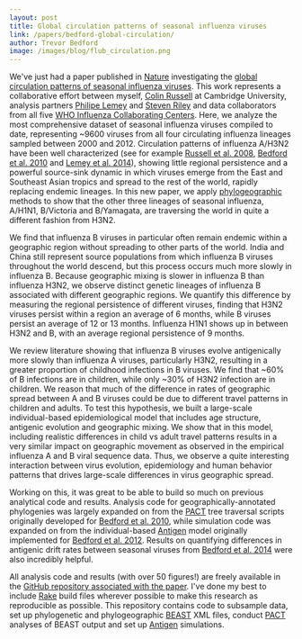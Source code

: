 ```yaml
---
layout: post
title: Global circulation patterns of seasonal influenza viruses
link: /papers/bedford-global-circulation/
author: Trevor Bedford
image: /images/blog/flub_circulation.png
---
```


We've just had a paper published in [Nature](http://dx.doi.org/10.1038/nature14460) investigating the [global circulation patterns of seasonal influenza viruses](/papers/bedford-global-circulation/). This work represents a collaborative effort between myself, [Colin Russell](http://www.vet.cam.ac.uk/directory/russell) at Cambridge University, analysis partners [Philipe Lemey](https://rega.kuleuven.be/cev/ecv/lab-members/PhilippeLemey.html) and [Steven Riley](http://www.imperial.ac.uk/people/s.riley) and data collaborators from all five [WHO Influenza Collaborating Centers](http://www.who.int/influenza/gisrs_laboratory/collaborating_centres/list/en/). Here, we analyze the most comprehensive dataset of seasonal influenza viruses compiled to date, representing ~9600 viruses from all four circulating influenza lineages sampled between 2000 and 2012. Circulation patterns of influenza A/H3N2 have been well characterized (see for example [Russell et al. 2008](http://www.sciencemag.org/content/320/5874/340.short), [Bedford et al. 2010](/papers/bedford-global-migration/) and [Lemey et al. 2014](/papers/lemey-air-travel/)), showing little regional persistence and a powerful source-sink dynamic in which viruses emerge from the East and Southeast Asian tropics and spread to the rest of the world, rapidly replacing endemic lineages. In this new paper, we apply [phylogeographic](http://en.wikipedia.org/wiki/Phylogeography) methods to show that the other three lineages of seasonal influenza, A/H1N1, B/Victoria and B/Yamagata, are traversing the world in quite a different fashion from H3N2.

We find that influenza B viruses in particular often remain endemic within a geographic region without spreading to other parts of the world. India and China still represent source populations from which influenza B viruses throughout the world descend, but this process occurs much more slowly in influenza B. Because geographic mixing is slower in influenza B than influenza H3N2, we observe  distinct genetic lineages of influenza B associated with different geographic regions. We quantify this difference by measuring the regional persistence of different viruses, finding that H3N2 viruses persist within a region an average of 6 months, while B viruses persist an average of 12 or 13 months. Influenza H1N1 shows up in between H3N2 and B, with an average regional persistence of 9 months.

We review literature showing that influenza B viruses evolve antigenically more slowly than influenza A viruses, particularly H3N2, resulting in a greater proportion of childhood infections in B viruses. We find that ~60% of B infections are in children, while only ~30% of H3N2 infection are in children. We reason that much of the difference in rates of geographic spread between A and B viruses could be due to different travel patterns in children and adults. To test this hypothesis, we built a large-scale individual-based epidemiological model that includes age structure, antigenic evolution and geographic mixing. We show that in this model, including realistic differences in child vs adult travel patterns results in a very similar impact on geographic movement as observed in the empirical influenza A and B viral sequence data. Thus, we observe a quite interesting interaction between virus evolution, epidemiology and human behavior patterns that drives large-scale differences in virus geographic spread.

Working on this, it was great to be able to build so much on previous analytical code and results. Analysis code for geographically-annotated phylogenies was largely expanded on from the [PACT](/projects/PACT/) tree traversal scripts originally developed for [Bedford et al. 2010](/papers/bedford-global-migration/), while simulation code was expanded on from the individual-based [Antigen](/projects/antigen/) model originally implemented for [Bedford et al. 2012](/papers/bedford-canalization/). Results on quantifying differences in antigenic drift rates between seasonal viruses from [Bedford et al. 2014](/papers/bedford-flux/) were also incredibly helpful.

All analysis code and results (with over 50 figures!) are freely available in the [GitHub repository associated with the paper](http://github.com/blab/global-migration). I've done my best to include [Rake](http://github.com/ruby/rake) build files wherever possible to make this research as reproducible as possible. This repository contains code to subsample data, set up phylogenetic and phylogeographic [BEAST](http://beast.bio.ed.ac.uk/) XML files, conduct [PACT](/projects/PACT/) analyses of BEAST output and set up [Antigen](/projects/antigen/) simulations.
